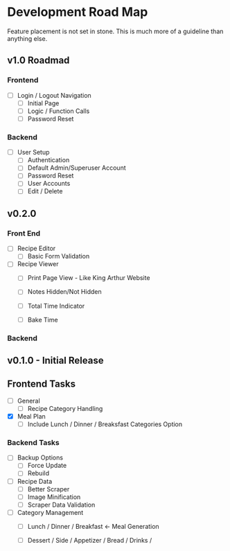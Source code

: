 # Development Road Map

Feature placement is not set in stone. This is much more of a guideline than anything else.

## v1.0 Roadmad

### Frontend
- [ ] Login / Logout Navigation
    * [ ] Initial Page
    * [ ] Logic / Function Calls
    * [ ] Password Reset
### Backend
- [ ] User Setup
    * [ ] Authentication
    * [ ] Default Admin/Superuser Account
    * [ ] Password Reset
    * [ ] User Accounts
    * [ ] Edit / Delete

## v0.2.0
### Front End

- [ ] Recipe Editor
    * [ ] Basic Form Validation
- [ ] Recipe Viewer
    * [ ] Print Page View - Like King Arthur Website
    * [ ] Notes Hidden/Not Hidden
    * [ ] Total Time Indicator
    * [ ] Bake Time


### Backend

## v0.1.0 - Initial Release

## Frontend Tasks
- [ ] General
    * [ ] Recipe Category Handling
- [x] Meal Plan
    * [ ] Include Lunch / Dinner / Breaksfast Categories Option

### Backend Tasks
- [ ] Backup Options
    * [ ] Force Update
    * [ ] Rebuild
- [ ] Recipe Data
    * [ ] Better Scraper
    * [ ] Image Minification
    * [ ] Scraper Data Validation
- [ ] Category Management
    * [ ] Lunch / Dinner / Breakfast <- Meal Generation 
    * [ ] Dessert / Side / Appetizer / Bread / Drinks / 



